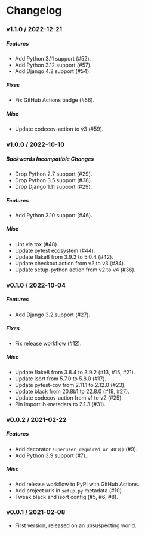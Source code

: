 Changelog
=========

### v1.1.0 / 2022-12-21

##### Features

  - Add Python 3.11 support (#52).
  - Add Python 3.12 support (#57).
  - Add Django 4.2 support (#54).

##### Fixes

  - Fix GitHub Actions badge (#56).

##### Misc

  - Update codecov-action to v3 (#59).

### v1.0.0 / 2022-10-10

##### Backwards Incompatible Changes

  - Drop Python 2.7 support (#29).
  - Drop Python 3.5 support (#38).
  - Drop Django 1.11 support (#29).

##### Features

  - Add Python 3.10 support (#46).

##### Misc

  - Lint via tox (#48).
  - Update pytest ecosystem (#44).
  - Update flake8 from 3.9.2 to 5.0.4 (#42).
  - Update checkout action from v2 to v3 (#34).
  - Update setup-python action from v2 to v4 (#36).

### v0.1.0 / 2022-10-04

##### Features

  - Add Django 3.2 support (#27).

##### Fixes

  - Fix release workflow (#12).

##### Misc

  - Update flake8 from 3.8.4 to 3.9.2 (#13, #15, #21).
  - Update isort from 5.7.0 to 5.8.0 (#17).
  - Update pytest-cov from 2.11.1 to 2.12.0 (#23).
  - Update black from 20.8b1 to 22.8.0 (#19, #27).
  - Update codecov-action from v1 to v2 (#25).
  - Pin importlib-metadata to 2.1.3 (#31).

### v0.0.2 / 2021-02-22

##### Features

  - Add decorator `superuser_required_or_403()` (#9).
  - Add Python 3.9 support (#7).
  
##### Misc

  - Add release workflow to PyPI with GitHub Actions.
  - Add project urls in `setup.py` metadata (#10).
  - Tweak black and isort config (#5, #6, #8).

### v0.0.1 / 2021-02-08

  - First version, released on an unsuspecting world.
